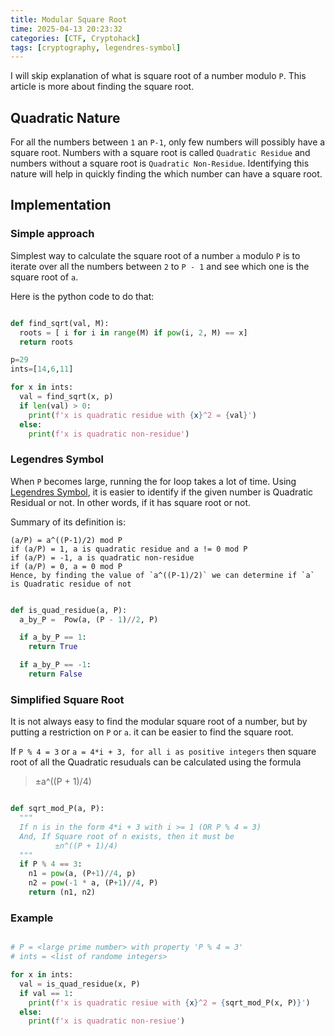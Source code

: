 ```yaml
---
title: Modular Square Root
time: 2025-04-13 20:23:32
categories: [CTF, Cryptohack]
tags: [cryptography, legendres-symbol]
---
```


I will skip explanation of what is square root of a number modulo `P`. This article is more about finding the square root.

## Quadratic Nature

For all the numbers between `1` an `P-1`, only few numbers will possibly have a square root. Numbers with a square root
is called `Quadratic Residue` and numbers without a square root is `Quadratic Non-Residue`.
Identifying this nature will help in quickly finding the which number can have a square root.

## Implementation

### Simple approach

Simplest way to calculate the square root of a number `a` modulo `P` is to iterate over all the numbers between
`2` to `P - 1` and see which one is the square root of `a`.

Here is the python code to do that:

```python

def find_sqrt(val, M):
  roots = [ i for i in range(M) if pow(i, 2, M) == x]
  return roots

p=29
ints=[14,6,11]

for x in ints:
  val = find_sqrt(x, p)
  if len(val) > 0:
    print(f'x is quadratic residue with {x}^2 = {val}')
  else:
    print(f'x is quadratic non-residue')


```

### Legendres Symbol

When `P` becomes large, running the for loop takes a lot of time.
Using [Legendres Symbol](https://en.wikipedia.org/wiki/Legendre_symbol), it is easier to identify if the given number
is Quadratic Residual or not. In other words, if it has square root or not.

Summary of its definition is:

```
(a/P) = a^((P-1)/2) mod P
if (a/P) = 1, a is quadratic residue and a != 0 mod P
if (a/P) = -1, a is quadratic non-residue
if (a/P) = 0, a = 0 mod P
Hence, by finding the value of `a^((P-1)/2)` we can determine if `a` is Quadratic residue of not
```

```python

def is_quad_residue(a, P):
  a_by_P =  Pow(a, (P - 1)//2, P)

  if a_by_P == 1:
    return True

  if a_by_P == -1:
    return False

```

### Simplified Square Root

It is not always easy to find the modular square root of a number, but by putting a restriction on `P` or `a`.
it can be easier to find the square root.

If `P % 4 = 3` or `a = 4*i + 3, for all i as positive integers` then square root of all the Quadratic resuduals can be calculated using the formula

> ±a^((P + 1)/4)

```python

def sqrt_mod_P(a, P):
  """
  If n is in the form 4*i + 3 with i >= 1 (OR P % 4 = 3)
  And, If Square root of n exists, then it must be
          ±n^((P + 1)/4)
  """
  if P % 4 == 3:
    n1 = pow(a, (P+1)//4, p)
    n2 = pow(-1 * a, (P+1)//4, P)
    return (n1, n2)

```

### Example

```python

# P = <large prime number> with property 'P % 4 = 3'
# ints = <list of randome integers>

for x in ints:
  val = is_quad_residue(x, P)
  if val == 1:
    print(f'x is quadratic resiue with {x}^2 = {sqrt_mod_P(x, P)}')
  else:
    print(f'x is quadratic non-resiue')


```
